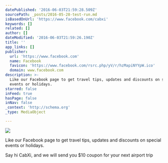 ```yaml
---
datePublished: '2016-06-03T21:59:28.509Z'
sourcePath: _posts/2016-05-28-test-run.md
isBasedOnUrl: 'https://www.facebook.com/cabxi'
keywords: []
related: []
author: []
dateModified: '2016-06-03T21:59:26.190Z'
title: ''
app_links: []
publisher:
  url: 'https://www.facebook.com'
  name: Facebook
  favicon: 'https://www.facebook.com/rsrc.php/yV/r/hzMapiNYYpW.ico'
  domain: www.facebook.com
description: >-
  Like our Facebook page to get travel tips, updates and discounts on special
  events or holidays.
starred: false
inFeed: true
hasPage: false
inNav: false
_context: 'http://schema.org'
_type: MediaObject

---
```

![](https://the-grid-user-content.s3-us-west-2.amazonaws.com/4b6a6fdd-e188-4758-bdba-aa51f8bca4c7.jpg)

Like our Facebook page to get travel tips, updates and discounts on special events or holidays.

Say hi CabXi, and we will send you $10 coupon for your next airport trip